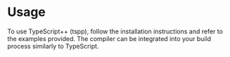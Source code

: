 # Usage

To use TypeScript++ (tspp), follow the installation instructions and refer to the examples provided. The compiler can be integrated into your build process similarly to TypeScript.
